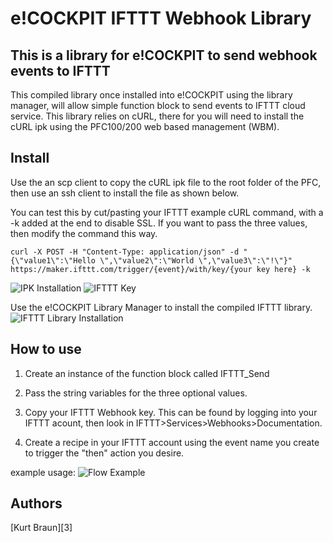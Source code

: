# e!COCKPIT IFTTT Webhook Library

## This is a library for e!COCKPIT to send webhook events to IFTTT

This compiled library once installed into e!COCKPIT using the library manager, will allow simple function block to send events to IFTTT cloud service.  This library relies on cURL, there for you will need to install the cURL ipk using the PFC100/200 web based management (WBM).

## Install

Use the an scp client to copy the cURL ipk file to the root folder of the PFC, then use an ssh client to install the file as shown below.  

You can test this by cut/pasting your IFTTT example cURL command, with a -k added at the end to disable SSL.  If you want to pass the three values, then modify the command this way.

	curl -X POST -H "Content-Type: application/json" -d "{\"value1\":\"Hello \",\"value2\":\"World \",\"value3\":\"!\"}" https://maker.ifttt.com/trigger/{event}/with/key/{your key here} -k

![IPK Installation](http://i68.tinypic.com/2dabzue.jpg)
![IFTTT Key](http://i68.tinypic.com/vxedh.jpg)

Use the e!COCKPIT Library Manager to install the compiled IFTTT library.
![IFTTT Library Installation](http://i65.tinypic.com/2cq02vl.png)


## How to use

1. Create an instance of the function block called IFTTT_Send

2. Pass the string variables for the three optional values.

3. Copy your IFTTT Webhook key.  This can be found by logging into your IFTTT acount, then look in IFTTT>Services>Webhooks>Documentation. 

4. Create a recipe in your IFTTT account using the event name you create to trigger the "then" action you desire.

example usage:
![Flow Example](http://i64.tinypic.com/2lwlmhx.png)

## Authors

[Kurt Braun][3]

[1]:https://www.youtube.com/user/WagoKurt